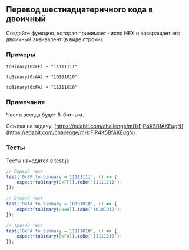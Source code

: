 ## Перевод шестнадцатеричного кода в двоичный

Создайте функцию, которая принимает число HEX и возвращает его двоичный эквивалент (в виде строки).

### Примеры

```
toBinary(0xFF) ➞ "11111111"

toBinary(0xAA) ➞ "10101010"

toBinary(0xFA) ➞ "11111010"
```

### Примечания

Число всегда будет 8-битным.

Ссылка на задачу: [https://edabit.com/challenge/mHrFjP4K5BfAKEugN](https://edabit.com/challenge/mHrFjP4K5BfAKEugN)




### Тесты

Тесты находятся в test.js

```javascript
// Первый тест
test('0xFF to binnary = 11111111', () => {
    expect(toBinary(0xFF)).toBe('11111111');
});

// Второй тест
test('0xAA to binnary = 10101010', () => {
    expect(toBinary(0xAA)).toBe('10101010');
});

// Третий тест
test('0xFA to binnary = 11111010', () => {
    expect(toBinary(0xFA)).toBe('11111010');
});
```
